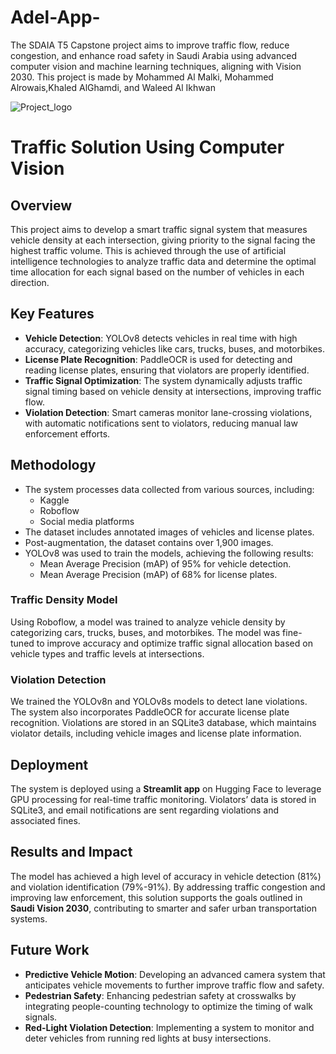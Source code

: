# Adel-App-
The SDAIA T5 Capstone project aims to improve traffic flow, reduce congestion, and enhance road safety in Saudi Arabia using advanced computer vision and machine learning techniques, aligning with Vision 2030. This project is made by Mohammed Al Malki, Mohammed Alrowais,Khaled AlGhamdi, and Waleed Al Ikhwan


![Project_logo](https://github.com/user-attachments/assets/d90faf4c-ee75-4157-a123-0f7eb6b1a56e)


# Traffic Solution Using Computer Vision

## Overview
This project aims to develop a smart traffic signal system that measures vehicle density at each intersection, giving priority to the signal facing the highest traffic volume. This is achieved through the use of artificial intelligence technologies to analyze traffic data and determine the optimal time allocation for each signal based on the number of vehicles in each direction.

## Key Features

- **Vehicle Detection**: YOLOv8 detects vehicles in real time with high accuracy, categorizing vehicles like cars, trucks, buses, and motorbikes.
- **License Plate Recognition**: PaddleOCR is used for detecting and reading license plates, ensuring that violators are properly identified.
- **Traffic Signal Optimization**: The system dynamically adjusts traffic signal timing based on vehicle density at intersections, improving traffic flow.
- **Violation Detection**: Smart cameras monitor lane-crossing violations, with automatic notifications sent to violators, reducing manual law enforcement efforts.

## Methodology
- The system processes data collected from various sources, including:
  - Kaggle
  - Roboflow
  - Social media platforms
- The dataset includes annotated images of vehicles and license plates.
- Post-augmentation, the dataset contains over 1,900 images.
- YOLOv8 was used to train the models, achieving the following results:
  - Mean Average Precision (mAP) of 95% for vehicle detection.
  - Mean Average Precision (mAP) of 68% for license plates.

### Traffic Density Model
Using Roboflow, a model was trained to analyze vehicle density by categorizing cars, trucks, buses, and motorbikes. The model was fine-tuned to improve accuracy and optimize traffic signal allocation based on vehicle types and traffic levels at intersections.

### Violation Detection
We trained the YOLOv8n and YOLOv8s models to detect lane violations. The system also incorporates PaddleOCR for accurate license plate recognition. Violations are stored in an SQLite3 database, which maintains violator details, including vehicle images and license plate information.

## Deployment
The system is deployed using a **Streamlit app** on Hugging Face to leverage GPU processing for real-time traffic monitoring. Violators’ data is stored in SQLite3, and email notifications are sent regarding violations and associated fines.

## Results and Impact
The model has achieved a high level of accuracy in vehicle detection (81%) and violation identification (79%-91%). By addressing traffic congestion and improving law enforcement, this solution supports the goals outlined in **Saudi Vision 2030**, contributing to smarter and safer urban transportation systems.

## Future Work

- **Predictive Vehicle Motion**: Developing an advanced camera system that anticipates vehicle movements to further improve traffic flow and safety.
- **Pedestrian Safety**: Enhancing pedestrian safety at crosswalks by integrating people-counting technology to optimize the timing of walk signals.
- **Red-Light Violation Detection**: Implementing a system to monitor and deter vehicles from running red lights at busy intersections.
